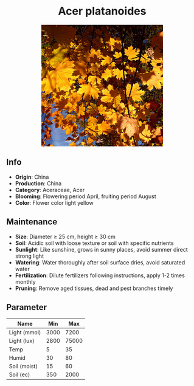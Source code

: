 <h1 align='center'>Acer platanoides</h1>
<p align="center">
    <img 
        align='center'
        width='320'
        src="../images/acer platanoides.png" 
        alt='Acer platanoides' />
</p>

## Info

 - **Origin**: China
 - **Production**: China
 - **Category**: Aceraceae, Acer
 - **Blooming**: Flowering period April, fruiting period August
 - **Color**: Flower color light yellow

## Maintenance

 - **Size**: Diameter ≥ 25 cm, height ≥ 30 cm
 - **Soil**: Acidic soil with loose texture or soil with specific nutrients
 - **Sunlight**: Like sunshine, grows in sunny places, avoid summer direct strong light
 - **Watering**: Water thoroughly after soil surface dries, avoid saturated water
 - **Fertilization**: Dilute fertilizers following instructions, apply 1-2 times monthly
 - **Pruning**: Remove aged tissues, dead and pest branches timely

## Parameter

| Name         | Min  | Max   |
|--------------|------|-------|
| Light (mmol) | 3000 | 7200  |
| Light (lux)  | 2800 | 75000 |
| Temp         | 5    | 35    |
| Humid        | 30   | 80    |
| Soil (moist) | 15   | 60    |
| Soil (ec)    | 350  | 2000  |